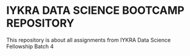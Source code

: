 # IYKRA DATA SCIENCE BOOTCAMP REPOSITORY
This repository is about all assignments from IYKRA Data Science Fellowship Batch 4
